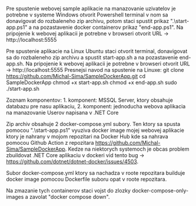 Pre spustenie webovej sample aplikacie na manazovanie uzivatelov je potrebne v systeme Windows otvorit Powershell terminal v nom sa donavigovat do rozbaleneho zip archivu, potom staci spustit prikaz ".\start-app.ps1" a na pozastavenie docker containerov prikaz "end-app.ps1". Na pripojenie k webovej aplikacii je potrebne v browseri otvorit URL -> http://localhost:5555

Pre spustenie aplikacie na Linux Ubuntu staci otvorit terminal, donavigovat sa do rozbaleneho zip archivu a spustit start-app.sh a na pozastavenie end-app.sh. Na pripojenie k webovej aplikacii je potrebne v browseri otvorit URL -> http://localhost:5555
Presnejsi navod na spustenie na Linuxe:
git clone https://github.com/Michal-Sima/SampleDockerApp.git
cd SampleDockerApp
chmod +x start-app.sh
chmod +x end-app.sh
sudo ./start-app.sh

Zoznam komponentov: 1. komponent: MSSQL Server, ktory obsahuje databazu pre nasu aplikaciu, 2. komponent: jednoducha webova aplikacia na manazovanie Userov napisana v .NET Core

Zip archiv obsahuje 2 docker-compose.yml subory. Ten ktory sa spusta pomocou ".\start-app.ps1" vyuziva docker image mojej webovej aplikacie ktory je nahrany v mojom repozitari na Docker Hub kde sa nahrava pomocou Github Action z repozitara https://github.com/Michal-Sima/SampleDockerApp. Kedze na niektorych systemoch je obcas problem zbuildovat .NET Core aplikaciu v dockeri vid tento bug -> https://github.com/dotnet/dotnet-docker/issues/4503.

Subor docker-compose.yml ktory sa nachadza v roote repozitara builduje docker image pomocou Dockerfile suboru opat v roote repozitara.

Na zmazanie tych containerov staci vojst do zlozky docker-compose-only-images a zavolat "docker compose down".

